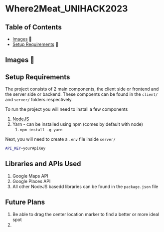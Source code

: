 # Where2Meat_UNIHACK2023

## Table of Contents

- [Images](#images) :file_folder:
- [Setup Requirements](#setup) :rocket:

<a name="images"></a>

## Images :file_folder:

<a name="setup"></a>

## Setup Requirements

The project consists of 2 main components, the client side or frontend and the server side or backend. These compoents can be found in the `client/` and `server/` folders respectively.

To run the project you will need to install a few components

1. [NodeJS](https://nodejs.org/en/)
2. Yarn - can be installed using npm (comes by default with node)
   1. `npm install -g yarn`

Next, you will need to create a `.env` file inside `server/`

```bash
API_KEY=yourApiKey
```

## Libraries and APIs Used

1. Google Maps API
2. Google Places API
3. All other NodeJS basedd libraries can be found in the `package.json` file

## Future Plans

1. Be able to drag the center location marker to find a better or more ideal spot
2.
